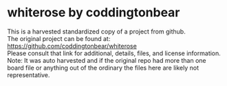 
# whiterose by coddingtonbear  
This is a harvested standardized copy of a project from github.  
The original project can be found at:  
https://github.com/coddingtonbear/whiterose  
Please consult that link for additional, details, files, and license information.  
Note: It was auto harvested and if the original repo had more than one board file or anything out of the ordinary the files here are likely not representative.  
    
